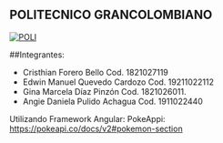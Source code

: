 ## POLITECNICO GRANCOLOMBIANO
[![POLI](https://campusvirtual.poligran.edu.co/img/logopoli_w.png "POLI")](http://https://campusvirtual.poligran.edu.co/img/logopoli_w.png "POLI")

##Integrantes:

- Cristhian Forero Bello Cod. 1821027119
- Edwin Manuel Quevedo Cardozo Cod. 19211022112
- Gina Marcela Díaz Pinzón Cod. 1821026011.
- Angie Daniela Pulido Achagua Cod. 1911022440

Utilizando Framework Angular:
PokeAppi: https://pokeapi.co/docs/v2#pokemon-section
